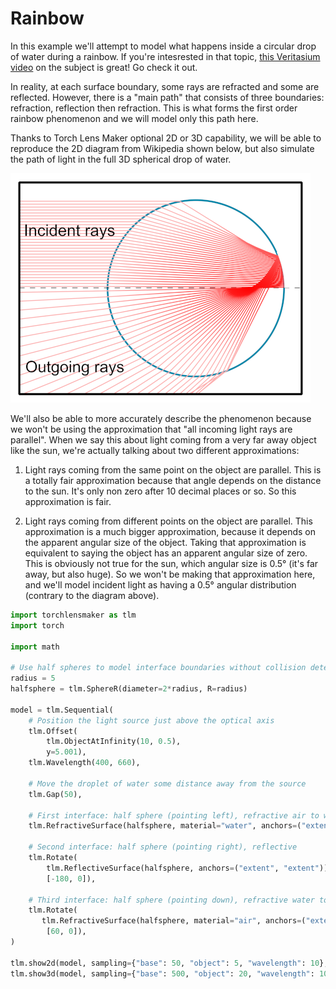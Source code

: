 # Rainbow

In this example we'll attempt to model what happens inside a circular drop of water during a rainbow. If you're intesrested in that topic, [this Veritasium video](https://www.youtube.com/watch?v=24GfgNtnjXc&t=1057s) on the subject is great! Go check it out.

In reality, at each surface boundary, some rays are refracted and some are reflected. However, there is a "main path" that consists of three boundaries: refraction, reflection then refraction. This is what forms the first order rainbow phenomenon and we will model only this path here.

Thanks to Torch Lens Maker optional 2D or 3D capability, we will be able to reproduce the 2D diagram from Wikipedia shown below, but also simulate the path of light in the full 3D spherical drop of water.

![image.png](./Rainbow_single_reflection.png)

We'll also be able to more accurately describe the phenomenon because we won't be using the approximation that "all incoming light rays are parallel". When we say this about light coming from a very far away object like the sun, we're actually talking about two different approximations:

1. Light rays coming from the same point on the object are parallel. This is a totally fair approximation because that angle depends on the distance to the sun. It's only non zero after 10 decimal places or so. So this approximation is fair.

2. Light rays coming from different points on the object are parallel. This approximation is a much bigger approximation, because it depends on the apparent angular size of the object. Taking that approximation is equivalent to saying the object has an apparent angular size of zero. This is obviously not true for the sun, which angular size is 0.5° (it's far away, but also huge). So we won't be making that approximation here, and we'll model incident light as having a 0.5° angular distribution (contrary to the diagram above).




```python
import torchlensmaker as tlm
import torch

import math

# Use half spheres to model interface boundaries without collision detection ambiguities
radius = 5
halfsphere = tlm.SphereR(diameter=2*radius, R=radius)

model = tlm.Sequential(
    # Position the light source just above the optical axis
    tlm.Offset(
        tlm.ObjectAtInfinity(10, 0.5),
        y=5.001),
    tlm.Wavelength(400, 660),
    
    # Move the droplet of water some distance away from the source
    tlm.Gap(50),

    # First interface: half sphere (pointing left), refractive air to water
    tlm.RefractiveSurface(halfsphere, material="water", anchors=("extent", "extent")),
    
    # Second interface: half sphere (pointing right), reflective
    tlm.Rotate(
        tlm.ReflectiveSurface(halfsphere, anchors=("extent", "extent")),
        [-180, 0]),

    # Third interface: half sphere (pointing down), refractive water to air
    tlm.Rotate(
       tlm.RefractiveSurface(halfsphere, material="air", anchors=("extent", "origin")),
        [60, 0]),
)

tlm.show2d(model, sampling={"base": 50, "object": 5, "wavelength": 10}, end=50)
tlm.show3d(model, sampling={"base": 500, "object": 20, "wavelength": 10}, end=30)
```


<TLMViewer src="./rainbow_tlmviewer/rainbow_0.json?url" />



<TLMViewer src="./rainbow_tlmviewer/rainbow_1.json?url" />

